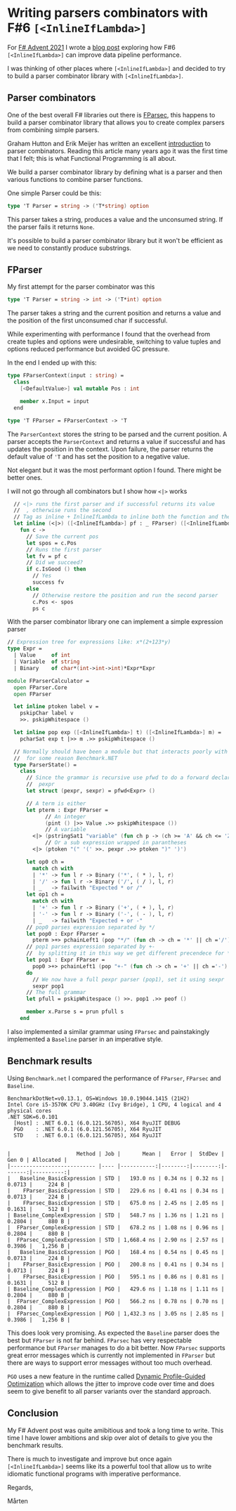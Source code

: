 # Writing parsers combinators with F#6 `[<InlineIfLambda>]`

For [F# Advent 2021](https://sergeytihon.com/2021/10/18/f-advent-calendar-2021/) I wrote a [blog post](https://gist.github.com/mrange/fbefd946dba6725a0b727b7d3fd81d6f) exploring how F#6 `[<InlineIfLambda>]` can improve data pipeline performance.

I was thinking of other places where `[<InlineIfLambda>]` and decided to try to build a parser combinator library with `[<InlineIfLambda>]`.

## Parser combinators

One of the best overall F# libraries out there is [FParsec](http://www.quanttec.com/fparsec/), this happens to build a parser combinator library that allows you to create complex parsers from combining simple parsers.

Graham Hutton and Erik Meijer has written an excellent [introduction](https://www.cs.nott.ac.uk/~pszgmh/monparsing.pdf) to parser combinators. Reading this article many years ago it was the first time that I felt; this is what Functional Programming is all about.

We build a parser combinator library by defining what is a parser and then various functions to combine parser functions.

One simple Parser could be this:

```fsharp
type 'T Parser = string -> ('T*string) option
```

This parser takes a string, produces a value and the unconsumed string. If the parser fails it returns `None`.

It's possible to build a parser combinator library but it won't be efficient as we need to constantly produce substrings.

## FParser

My first attempt for the parser combinator was this

```fsharp
type 'T Parser = string -> int -> ('T*int) option
```

The parser takes a string and the current position and returns a value and the position of the first unconsumed char if successful.

While experimenting with performance I found that the overhead from create tuples and options were undesirable, switching to value tuples and options reduced performance but avoided GC pressure.

In the end I ended up with this:

```fsharp
type FParserContext(input : string) =
  class
    [<DefaultValue>] val mutable Pos : int

    member x.Input = input
  end

type 'T FParser = FParserContext -> 'T
```

The `ParserContext` stores the string to be parsed and the current position. A parser accepts the `ParserContext` and returns a value if successful and has updates the position in the context. Upon failure, the parser returns the default value of `'T` and has set the position to a negative value.

Not elegant but it was the most performant option I found. There might be better ones.

I will not go through all combinators but I show how `<|>` works

```fsharp
  // <|> runs the first parser and if successful returns its value
  //  , otherwise runs the second
  // Tag as inline + InlineIfLambda to inline both the function and the nested parsers
  let inline (<|>) ([<InlineIfLambda>] pf : _ FParser) ([<InlineIfLambda>] ps : _ FParser) : _ FParser =
    fun c ->
      // Save the current pos
      let spos = c.Pos
      // Runs the first parser
      let fv = pf c
      // Did we succeed?
      if c.IsGood () then
        // Yes
        success fv
      else
        // Otherwise restore the position and run the second parser
        c.Pos <- spos
        ps c
```

With the parser combinator library one can implement a simple expression parser

```fsharp
// Expression tree for expressions like: x*(2+123*y)
type Expr =
  | Value     of int
  | Variable  of string
  | Binary    of char*(int->int->int)*Expr*Expr

module FParserCalculator =
  open FParser.Core
  open FParser

  let inline ptoken label v =
    pskipChar label v
    >>. pskipWhitespace ()

  let inline pop exp ([<InlineIfLambda>] t) ([<InlineIfLambda>] m) =
    pcharSat exp t |>> m .>> pskipWhitespace ()

  // Normally should have been a module but that interacts poorly with
  //  for some reason Benchmark.NET
  type ParserState() =
    class
      // Since the grammar is recursive use pfwd to do a forward declaration of
      //  pexpr
      let struct (pexpr, sexpr) = pfwd<Expr> ()

      // A term is either
      let pterm : Expr FParser =
            // An integer
            (pint () |>> Value .>> pskipWhitespace ())
            // A variable
        <|> (pstringSat1 "variable" (fun ch p -> (ch >= 'A' && ch <= 'Z') || (ch >= 'a' && ch <= 'z')) |>> Variable .>> pskipWhitespace ())
            // Or a sub expression wrapped in parantheses
        <|> (ptoken "(" '(' >>. pexpr .>> ptoken ")" ')')

      let op0 ch =
        match ch with
        | '*' -> fun l r -> Binary ('*', ( * ), l, r)
        | '/' -> fun l r -> Binary ('/', ( / ), l, r)
        | _   -> failwith "Expected * or /"
      let op1 ch =
        match ch with
        | '+' -> fun l r -> Binary ('+', ( + ), l, r)
        | '-' -> fun l r -> Binary ('-', ( - ), l, r)
        | _   -> failwith "Expected + or -"
      // pop0 parses expression separated by */
      let pop0 : Expr FParser =
        pterm >+> pchainLeft1 (pop "*/" (fun ch -> ch = '*' || ch ='/') (fun ch -> op0 ch))
      // pop1 parses expression separated by +-
      //  by splitting it in this way we get different precendece for */ and +-
      let pop1 : Expr FParser =
        pop0 >+> pchainLeft1 (pop "+-" (fun ch -> ch = '+' || ch ='-') (fun ch -> op1 ch))
      do
        // We now have a full pexpr parser (pop1), set it using sexpr
        sexpr pop1
      // The full grammar
      let pfull = pskipWhitespace () >>. pop1 .>> peof ()

      member x.Parse s = prun pfull s
    end
```

I also implemented a similar grammar using `FParsec` and painstakingly implemented a `Baseline` parser in an imperative style.

## Benchmark results

Using `Benchmark.net` I compared the performance of `FParser`, `FParsec` and `Baseline`.

```
BenchmarkDotNet=v0.13.1, OS=Windows 10.0.19044.1415 (21H2)
Intel Core i5-3570K CPU 3.40GHz (Ivy Bridge), 1 CPU, 4 logical and 4 physical cores
.NET SDK=6.0.101
  [Host] : .NET 6.0.1 (6.0.121.56705), X64 RyuJIT DEBUG
  PGO    : .NET 6.0.1 (6.0.121.56705), X64 RyuJIT
  STD    : .NET 6.0.1 (6.0.121.56705), X64 RyuJIT


|                     Method | Job |       Mean |   Error |  StdDev |  Gen 0 | Allocated |
|--------------------------- |---- |-----------:|--------:|--------:|-------:|----------:|
|   Baseline_BasicExpression | STD |   193.0 ns | 0.34 ns | 0.32 ns | 0.0713 |     224 B |
|    FParser_BasicExpression | STD |   229.6 ns | 0.41 ns | 0.34 ns | 0.0713 |     224 B |
|    FParsec_BasicExpression | STD |   675.0 ns | 2.45 ns | 2.05 ns | 0.1631 |     512 B |
| Baseline_ComplexExpression | STD |   548.7 ns | 1.36 ns | 1.21 ns | 0.2804 |     880 B |
|  FParser_ComplexExpression | STD |   678.2 ns | 1.08 ns | 0.96 ns | 0.2804 |     880 B |
|  FParsec_ComplexExpression | STD | 1,668.4 ns | 2.90 ns | 2.57 ns | 0.3986 |   1,256 B |
|   Baseline_BasicExpression | PGO |   168.4 ns | 0.54 ns | 0.45 ns | 0.0713 |     224 B |
|    FParser_BasicExpression | PGO |   200.8 ns | 0.41 ns | 0.34 ns | 0.0713 |     224 B |
|    FParsec_BasicExpression | PGO |   595.1 ns | 0.86 ns | 0.81 ns | 0.1631 |     512 B |
| Baseline_ComplexExpression | PGO |   429.6 ns | 1.18 ns | 1.11 ns | 0.2804 |     880 B |
|  FParser_ComplexExpression | PGO |   566.2 ns | 0.78 ns | 0.70 ns | 0.2804 |     880 B |
|  FParsec_ComplexExpression | PGO | 1,432.3 ns | 3.05 ns | 2.85 ns | 0.3986 |   1,256 B |
```

This does look very promising. As expected the `Baseline` parser does the best but `FParser` is not far behind. `FParsec` has very respectable performance but `FParser` manages to do a bit better. Now `FParsec` supports great error messages which is  currently not implemented in `FParser` but there are ways to support error messages without too much overhead.

`PGO` uses a new feature in the runtime called [Dynamic Profile-Guided Optimization](https://gist.github.com/EgorBo/dc181796683da3d905a5295bfd3dd95b) which allows the jitter to improve code over time and does seem to give benefit to all parser variants over the standard approach.

## Conclusion

My F# Advent post was quite amibitious and took a long time to write. This time I have lower ambitions and skip over alot of details to give you the benchmark results.

There is much to investigate and improve but once again `[<InlineIfLambda>]` seems like its a powerful tool that allow us to write idiomatic functional programs with imperative performance.

Regards,

Mårten

